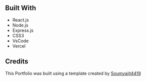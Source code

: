 ## Built With

- React.js
- Node.js
- Express.js
- CSS3
- VsCode
- Vercel

## Credits

This Portfolio was built using a template created by <a href="https://github.com/soumyajit4419/Portfolio" target="_blank">Soumyajit4419</a>